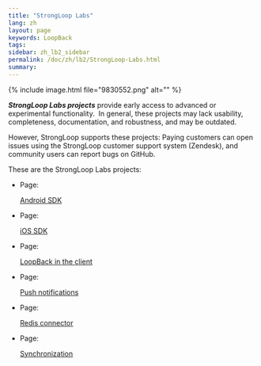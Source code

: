 ```yaml
---
title: "StrongLoop Labs"
lang: zh
layout: page
keywords: LoopBack
tags:
sidebar: zh_lb2_sidebar
permalink: /doc/zh/lb2/StrongLoop-Labs.html
summary:
---
```


{% include image.html file="9830552.png" alt="" %}

_**StrongLoop Labs projects**_ provide early access to advanced or experimental functionality.  In general, these projects may lack usability, completeness, documentation, and robustness, and may be outdated.

However, StrongLoop supports these projects: Paying customers can open issues using the StrongLoop customer support system (Zendesk), and community users can report bugs on GitHub.

These are the StrongLoop Labs projects:

*   Page:

    [Android SDK](/display/LB/Android+SDK)

*   Page:

    [iOS SDK](/display/LB/iOS+SDK)

*   Page:

    [LoopBack in the client](/display/LB/LoopBack+in+the+client)

*   Page:

    [Push notifications](/display/LB/Push+notifications)

*   Page:

    [Redis connector](/display/LB/Redis+connector)

*   Page:

    [Synchronization](/display/LB/Synchronization)
